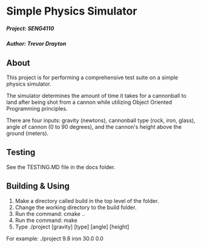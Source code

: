 # Simple Physics Simulator

##### Project: SENG4110
##### Author: Trevor Drayton

## About 

This project is for performing a comprehensive test suite on a simple physics simulator.

The simulator determines the amount of time it takes for a cannonball to land after being shot from a cannon while utilizing Object Oriented Programming principles.

There are four inputs: gravity (newtons), cannonball type (rock, iron, glass), angle of cannon (0 to 90 degrees), and the cannon's height above the ground (meters).

## Testing

See the TESTING.MD file in the docs folder.

## Building & Using

1. Make a directory called build in the top level of the folder.
2. Change the working directory to the build folder.
3. Run the command: cmake ..
4. Run the command: make
5. Type ./project [gravity] [type] [angle] [height]

For example: ./project 9.8 iron 30.0 0.0 
